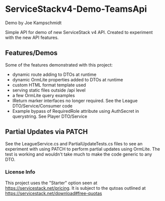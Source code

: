 ServiceStackv4-Demo-TeamsApi
============================
Demo by Joe Kampschmidt

Simple API for demo of new ServiceStack v4 API. Created to experiment with the new API features.

## Features/Demos ##
Some of the features demonstrated with this project:
- dynamic route adding to DTOs at runtime
- dynamic OrmLite properties added to DTOs at runtime
- custom HTML format template used
- serving static files outside /api level 
- a few OrmLite query examples
- IReturn marker interfaces no longer required. See the League DTO/Service/Consumer code
- Example bypass of RequiredRole attribute using AuthSecret in querystring. See Player DTO/Service

## Partial Updates via PATCH ##
See the LeagueService.cs and PartialUpdateTests.cs files to see an experiment with using PATCH to perform partial updates using OrmLite. The test is working and wouldn't take much to make the code generic to any DTO.

### License Info ###
This project uses the "Starter" option seen at https://servicestack.net/pricing. 
It is subject to the qutoas outlined at https://servicestack.net/download#free-quotas
